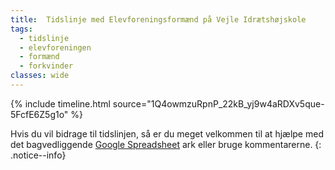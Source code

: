 ```yaml
---
title:  Tidslinje med Elevforeningsformænd på Vejle Idrætshøjskole
tags:
  - tidslinje
  - elevforeningen
  - formænd
  - forkvinder
classes: wide
---
```


{% include timeline.html source="1Q4owmzuRpnP_22kB_yj9w4aRDXv5que-5FcfE6Z5g1o" %}

Hvis du vil bidrage til tidslinjen, så er du meget velkommen til at hjælpe med det bagvedliggende [Google Spreadsheet](https://docs.google.com/spreadsheets/d/1Q4owmzuRpnP_22kB_yj9w4aRDXv5que-5FcfE6Z5g1o/edit?usp=sharing) ark eller bruge kommentarerne.
{: .notice--info}

